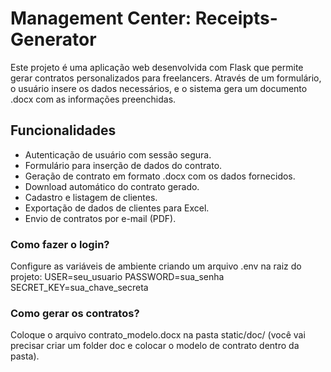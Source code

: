 # Management Center: Receipts-Generator
Este projeto é uma aplicação web desenvolvida com Flask que permite gerar contratos personalizados para freelancers. 
Através de um formulário, o usuário insere os dados necessários, e o sistema gera um documento .docx com as informações preenchidas.

## Funcionalidades
- Autenticação de usuário com sessão segura.
- Formulário para inserção de dados do contrato.
- Geração de contrato em formato .docx com os dados fornecidos.
- Download automático do contrato gerado.
- Cadastro e listagem de clientes.
- Exportação de dados de clientes para Excel.
- Envio de contratos por e-mail (PDF).

### Como fazer o login?
Configure as variáveis de ambiente criando um arquivo .env na raiz do projeto:
USER=seu_usuario
PASSWORD=sua_senha
SECRET_KEY=sua_chave_secreta

### Como gerar os contratos?
Coloque o arquivo contrato_modelo.docx na pasta static/doc/ (você vai precisar criar um folder doc e colocar o modelo de contrato dentro da pasta).


